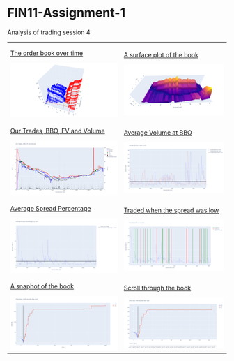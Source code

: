 # FIN11-Assignment-1

Analysis of trading session 4

<table>
    <tr>
        <td>
            <a href="https://sharpness-b.github.io/FIN11-Assignment-1/github-pages/limit_order_books.html">
                <p>The order book over time</p>
                <img src="readme-images/plot (1).png" alt="Image 1">
            </a>
        </td>
        <td>
            <a href="https://sharpness-b.github.io/FIN11-Assignment-1/github-pages/surfacePlot.html">
                <p>A surface plot of the book</p>
                <img src="readme-images/plot (3).png" alt="Image 2">
            </a>
        </td>
    </tr>
    <tr>
        <td>
            <a href="https://sharpness-b.github.io/FIN11-Assignment-1/github-pages/overview.html">
                <p>Our Trades, BBO, FV and Volume</p>
                <img src="readme-images/plot (2).png" alt="Image 3">
            </a>
        </td>
        <td>
            <a href="https://sharpness-b.github.io/FIN11-Assignment-1/github-pages/BBO_Volumes.html">
                <p>Average Volume at BBO</p>
                <img src="readme-images/plot (6).png" alt="Image 4">
            </a>
        </td>
    </tr>
    <tr>
        <td>
            <a href="https://sharpness-b.github.io/FIN11-Assignment-1/github-pages/spread_percentage.html">
                <p>Average Spread Percentage</p>
                <img src="readme-images/plot (5).png" alt="Image 5">
            </a>
        </td>
        <td>
            <a href="https://sharpness-b.github.io/FIN11-Assignment-1/github-pages/spread_and_transactions.html">
                <p>Traded when the spread was low</p>
                <img src="readme-images/plot (4).png" alt="Image 6">
            </a>
        </td>
    </tr>
    <tr>
        <td>
            <a href="https://sharpness-b.github.io/FIN11-Assignment-1/github-pages/bookAt2000.html">
                <p>A snaphot of the book</p>
                <img src="readme-images/plot (8).png" alt="Image 7">
            </a>
        </td>
        <td>
            <a href="https://sharpness-b.github.io/FIN11-Assignment-1/github-pages/interactive_book.html">
                <p>Scroll through the book</p>
                <img src="readme-images/plot (7).png" alt="Image 8">
            </a>
        </td>
    </tr>
</table>

